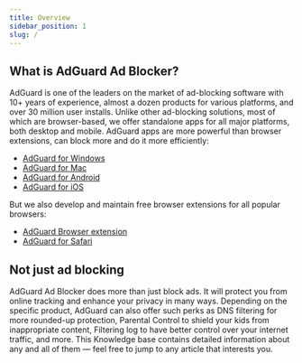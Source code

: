```yaml
---
title: Overview
sidebar_position: 1
slug: /
---
```


## What is AdGuard Ad Blocker?

AdGuard is one of the leaders on the market of ad-blocking software with 10+ years of experience, almost a dozen products for various platforms, and over 30 million user installs. Unlike other ad-blocking solutions, most of which are browser-based, we offer standalone apps for all major platforms, both desktop and mobile. AdGuard apps are more powerful than browser extensions, can block more and do it more efficiently:

* [AdGuard for Windows](/adguard-for-windows/overview.md)
* [AdGuard for Mac](/adguard-for-mac/overview.md)
* [AdGuard for Android](/adguard-for-android/overview.md)
* [AdGuard for iOS](/adguard-for-ios/overview.md)

But we also develop and maintain free browser extensions for all popular browsers:

* [AdGuard Browser extension](/adguard-browser-extension/overview.md)
* [AdGuard for Safari](/adguard-for-safari/overview.md)

## Not just ad blocking

AdGuard Ad Blocker does more than just block ads. It will protect you from online tracking and enhance your privacy in many ways. Depending on the specific product, AdGuard can also offer such perks as DNS filtering for more rounded-up protection, Parental Control to shield your kids from inappropriate content, Filtering log to have better control over your internet traffic, and more. This Knowledge base contains detailed information about any and all of them — feel free to jump to any article that interests you.